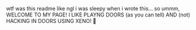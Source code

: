 wtf was this readme
like ngl
i was sleepy when i wrote this...
so ummm, WELCOME TO MY PAGE!
I LIKE PLAYNG DOORS (as you can tell)
AND (not) HACKING IN DOORS USING XENO! 🚫